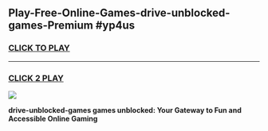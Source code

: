 
## Play-Free-Online-Games-drive-unblocked-games-Premium #yp4us
<h3>
<a href="https://premium.freeplayer.one?title=drive-unblocked-games&ref=8M">CLICK TO PLAY</a></h3>
<hr>

<h3>
<a href="https://premium.freeplayer.one?title=drive-unblocked-games&ref=8M">CLICK 2 PLAY</a>
  
</h3>

<a href="https://premium.freeplayer.one?title=drive-unblocked-games&ref=8M"><img src="https://clearcache.store/games.png"></a>


**drive-unblocked-games games unblocked: Your Gateway to Fun and Accessible Online Gaming**
